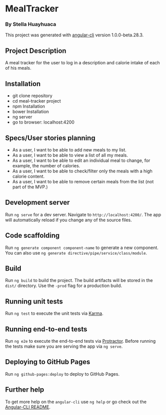 # MealTracker
### By Stella Huayhuaca

This project was generated with [angular-cli](https://github.com/angular/angular-cli) version 1.0.0-beta.28.3.

## Project Description
A meal tracker for the user to log in a description and calorie intake of each of his meals.

## Installation

* git clone repository
* cd meal-tracker project
* npm Installation
* bower Installation
* ng server
* go to browser: localhost:4200

## Specs/User stories planning
- As a user, I want to be able to add new meals to my list.
- As a user, I want to be able to view a list of all my meals.
- As a user, I want to be able to edit an individual meal to change, for example, the number of calories.
- As a user, I want to be able to check/filter only the meals with a high calorie content.
- As a user, I want to be able to remove certain meals from the list (not part of the MVP.)

## Development server
Run `ng serve` for a dev server. Navigate to `http://localhost:4200/`. The app will automatically reload if you change any of the source files.

## Code scaffolding

Run `ng generate component component-name` to generate a new component. You can also use `ng generate directive/pipe/service/class/module`.

## Build

Run `ng build` to build the project. The build artifacts will be stored in the `dist/` directory. Use the `-prod` flag for a production build.

## Running unit tests

Run `ng test` to execute the unit tests via [Karma](https://karma-runner.github.io).

## Running end-to-end tests

Run `ng e2e` to execute the end-to-end tests via [Protractor](http://www.protractortest.org/).
Before running the tests make sure you are serving the app via `ng serve`.

## Deploying to GitHub Pages

Run `ng github-pages:deploy` to deploy to GitHub Pages.

## Further help

To get more help on the `angular-cli` use `ng help` or go check out the [Angular-CLI README](https://github.com/angular/angular-cli/blob/master/README.md).
